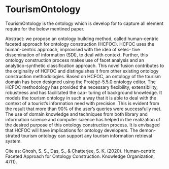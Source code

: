 # TourismOntology
TourismOntology is the ontology which is develop for to capture all element require for the below mentined paper. 

Abstract: we propose an ontology building method, called human-centric faceted approach for ontology construction (HCFOC). HCFOC uses the human-centric approach, improvised with the idea of selec- tive dissemination of information (SDI), to deal with context. Further, this ontology construction process makes use of facet analysis and an analytico-synthetic classification approach. This novel fusion contributes to the originality of HCFOC and distinguishes it from other existing ontology construction methodologies. Based on HCFOC, an ontology of the tourism domain has been designed using the Protégé-5.5.0 ontology editor. The HCFOC methodology has provided the necessary flexibility, extensibility, robustness and has facilitated the cap- turing of background knowledge. It models the tourism ontology in such a way that it is able to deal with the context of a tourist’s information need with precision. This is evident from the result that more than 90% of the user’s queries were successfully met. The use of domain knowledge and techniques from both library and information science and computer science has helped in the realization of the desired purpose of this ontology construction process. It is envisaged that HCFOC will have implications for ontology developers. The demon- strated tourism ontology can support any tourism information retrieval system.

Cite as: Ghosh, S. S., Das, S., & Chatterjee, S. K. (2020). Human-centric Faceted Approach for Ontology Construction. Knowledge Organization, 47(1).
